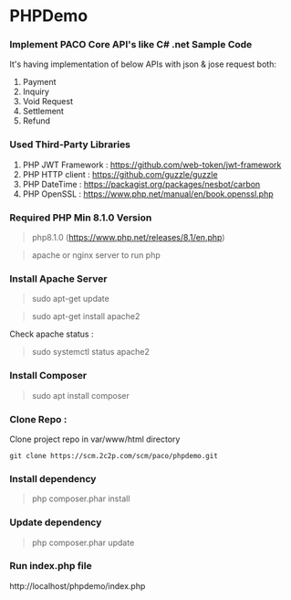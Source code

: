 # PHPDemo
### Implement PACO Core API's like C# .net Sample Code
It's having implementation of below APIs with json & jose request both:
1. Payment
2. Inquiry
3. Void Request
4. Settlement
5. Refund

### Used Third-Party Libraries
1. PHP JWT Framework : https://github.com/web-token/jwt-framework
2. PHP HTTP client : https://github.com/guzzle/guzzle
3. PHP DateTime : https://packagist.org/packages/nesbot/carbon
4. PHP OpenSSL : https://www.php.net/manual/en/book.openssl.php

### Required PHP Min 8.1.0 Version
> php8.1.0 (https://www.php.net/releases/8.1/en.php)

> apache or nginx server to run php

### Install Apache Server
> sudo apt-get update 

> sudo apt-get install apache2

Check apache status : 
> sudo systemctl status apache2

### Install Composer
> sudo apt install composer

### Clone Repo :
 Clone project repo in var/www/html directory

 `git clone https://scm.2c2p.com/scm/paco/phpdemo.git`

### Install dependency
> php composer.phar install

### Update dependency
> php composer.phar update

### Run index.php file
http://localhost/phpdemo/index.php

